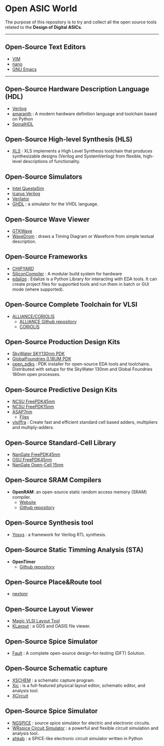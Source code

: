 # Open ASIC World
The purpose of this repository is to try and collect all the open source tools related to the **Design of Digital ASICs**. 
* * *

## Open-Source Text Editors
   - [VIM](https://www.vim.org/)
   - [nano](https://www.nano-editor.org/)
   - [GNU Emacs](https://www.gnu.org/software/emacs)
* * *

## Open-Source Hardware Description Language (HDL)
   - [Verilog](https://www.verilog.com/)
   - [amaranth](https://github.com/amaranth-lang/amaranth) : A modern hardware definition language and toolchain based on Python
   - [SpinalHDL](https://spinalhdl.github.io/SpinalDoc-RTD/master/index.html)

## Open-Source High-level Synthesis (HLS)
   - [XLS](https://github.com/google/xls) : XLS implements a High Level Synthesis toolchain that produces synthesizable designs (Verilog and SystemVerilog) from flexible, high-level descriptions of functionality.

## Open-Source Simulators
   - [Intel QuestaSim](https://www.intel.com/content/www/us/en/software-kit/795215/questa-intel-fpgas-standard-edition-software-version-23-1.html)
   - [Icarus Verilog](https://github.com/steveicarus/iverilog)
   - [Verilator](https://www.veripool.org/verilator/)
   - [GHDL](http://ghdl.free.fr/) : a simulator for the VHDL language.

## Open-Source Wave Viewer 
   - [GTKWave](https://gtkwave.sourceforge.net/)
   - [WaveDrom](https://wavedrom.com/) : draws a Timing Diagram or Waveform from simple textual description.

## Open-Source Frameworks
   - [CHIPYARD](https://chipyard.readthedocs.io/en/stable/index.html)
   - [SiliconCompiler](https://github.com/siliconcompiler/siliconcompiler) : A modular build system for hardware
   - [edalize](https://github.com/olofk/edalize) : Edalize is a Python Library for interacting with EDA tools. It can create project files for supported tools and run them in batch or GUI mode (where supported).

## Open-Source Complete Toolchain for VLSI
   - [ALLIANCE/CORIOLIS](https://coriolis.lip6.fr/)
     - [ALLIANCE Github repository](https://github.com/lip6/alliance)
     - [CORIOLIS](https://github.com/lip6/coriolis)

## Open-Source Production Design Kits
   - [SkyWater SKY130nm PDK](https://github.com/google/skywater-pdk)
   - [GlobalFoundries 0.18UM PDK](https://github.com/google/gf180mcu-pdk?tab=readme-ov-file)
   - [open_pdks](https://github.com/RTimothyEdwards/open_pdks) : PDK installer for open-source EDA tools and toolchains. Distributed with setups for the SkyWater 130nm and Global Foundries 180nm open processes.

## Open-Source Predictive Design Kits
  - [NCSU FreePDK45nm](https://eda.ncsu.edu/freepdk/freepdk45/)
  - [NCSU FreePDK15nm](https://eda.ncsu.edu/freepdk15/)
  - [ASAP7nm](https://asap.asu.edu/)
     - [Files](https://github.com/The-OpenROAD-Project/asap7)
  - [vlsiffra](https://github.com/antonblanchard/vlsiffra/) : Create fast and efficient standard cell based adders, multipliers and multiply-adders.
## Open-Source Standard-Cell Library
   - [NanGate FreePDK45nm](https://si2.org/open-cell-library/)
   - [OSU FreePDK45nm](https://vlsiarch.ecen.okstate.edu/flows/FreePDK_SRC/)
   - [NanGate Open-Cell 15nm](https://si2.org/open-cell-library/)

## Open-Source SRAM Compilers
   - **OpenRAM**: an open-source static random access memory (SRAM) compiler.
     - [Website](https://openram.org/)
     - [Github repository](https://github.com/VLSIDA/OpenRAM)

## Open-Source Synthesis tool
   - [Yosys](https://yosyshq.net/yosys/) :  a framework for Verilog RTL synthesis.

## Open-Source Static Timming Analysis (STA)
   - **OpenTimer**
     - [Github repository](https://github.com/OpenTimer/OpenTimer?tab=readme-ov-file)

## Open-Source Place&Route tool
   - [nextpnr](https://github.com/YosysHQ/nextpnr)

## Open-Source Layout Viewer 
   - [Magic VLSI Layout Tool](http://opencircuitdesign.com/magic/)
   - [KLayout](https://www.klayout.de/)  : a GDS and OASIS file viewer.

## Open-Source Spice Simulator
   - [Fault](https://github.com/AUCOHL/Fault) : A complete open-source design-for-testing (DFT) Solution.

## Open-Source Schematic capture 
   - [XSCHEM](https://xschem.sourceforge.io/stefan/index.html) : a schematic capture program.
   - [Xic](http://wrcad.com/xic.html) : is a full-featured physical layout editor, schematic editor, and analysis tool.
   - [XCircuit](http://opencircuitdesign.com/xcircuit/index.html) 

## Open-Source Spice Simulator 
   - [NGSPICE](https://ngspice.sourceforge.io/) : source spice simulator for electric and electronic circuits.
   - [WRspice Circuit Simulator](http://wrcad.com/wrspice.html) : a powerful and flexible circuit simulation and analysis tool.
   - [ahkab](https://github.com/ahkab/ahkab) : a SPICE-like electronic circuit simulator written in Python
